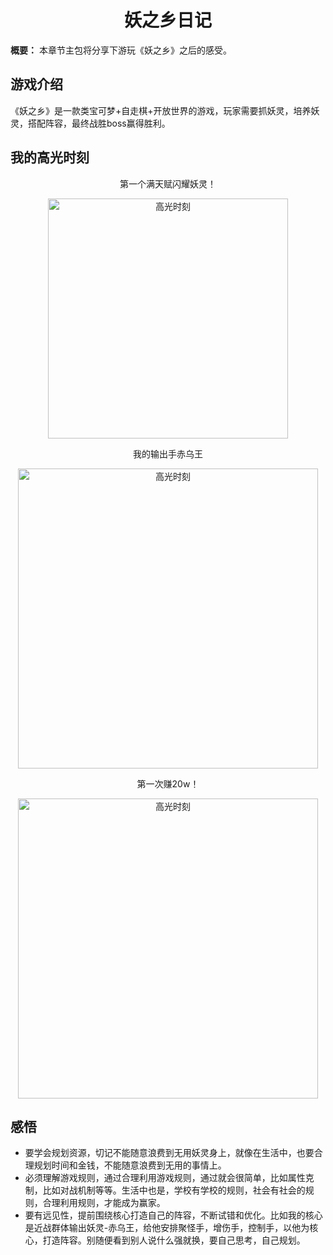 <h1 align="center" id="妖之乡日记">妖之乡日记</h1>

**概要：** 本章节主包将分享下游玩《妖之乡》之后的感受。

## 游戏介绍

《妖之乡》是一款类宝可梦+自走棋+开放世界的游戏，玩家需要抓妖灵，培养妖灵，搭配阵容，最终战胜boss赢得胜利。

## 我的高光时刻

<div align="center">
<p>第一个满天赋闪耀妖灵！</p>
<img src="https://cdn.jsdelivr.net/gh/pengpen1/blog-images/docs/9d0429578216f19509f922829349109c.jpg" alt="高光时刻" style="width: 40vw; height: auto;">
<p>我的输出手赤乌王</p>
<img src="https://cdn.jsdelivr.net/gh/pengpen1/blog-images/docs/6546c36d7c412500b04fd6021d178cbc.png" alt="高光时刻" style="width: 50vw; height: auto;">
<p>第一次赚20w！</p>
<img src="https://cdn.jsdelivr.net/gh/pengpen1/blog-images/docs/5395a032eb45b0a2b0f3e81f646571d4.png" alt="高光时刻" style="width: 50vw; height: auto;">
</div>

## 感悟

- 要学会规划资源，切记不能随意浪费到无用妖灵身上，就像在生活中，也要合理规划时间和金钱，不能随意浪费到无用的事情上。
- 必须理解游戏规则，通过合理利用游戏规则，通过就会很简单，比如属性克制，比如对战机制等等。生活中也是，学校有学校的规则，社会有社会的规则，合理利用规则，才能成为赢家。
- 要有远见性，提前围绕核心打造自己的阵容，不断试错和优化。比如我的核心是近战群体输出妖灵-赤乌王，给他安排聚怪手，增伤手，控制手，以他为核心，打造阵容。别随便看到别人说什么强就换，要自己思考，自己规划。





